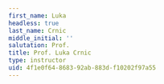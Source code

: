 ```yaml
---
first_name: Luka
headless: true
last_name: Crnic
middle_initial: ''
salutation: Prof.
title: Prof. Luka Crnic
type: instructor
uid: 4f1e0f64-8683-92ab-883d-f10202f97a55
---
```

